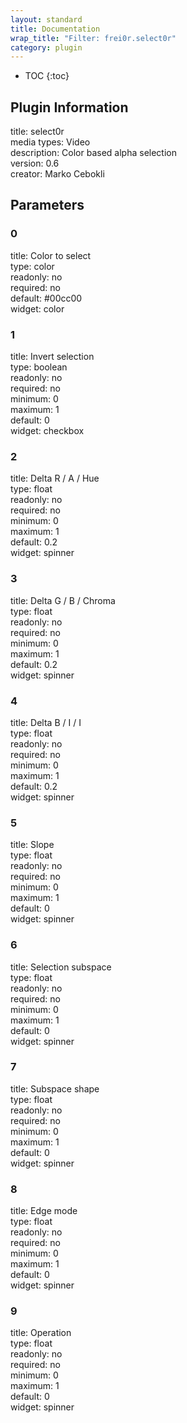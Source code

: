 ```yaml
---
layout: standard
title: Documentation
wrap_title: "Filter: frei0r.select0r"
category: plugin
---
```

* TOC
{:toc}

## Plugin Information

title: select0r  
media types:
Video  
description: Color based alpha selection  
version: 0.6  
creator: Marko Cebokli  

## Parameters

### 0

title: Color to select    
type: color  
readonly: no  
required: no  
default: #00cc00  
widget: color  

### 1

title: Invert selection    
type: boolean  
readonly: no  
required: no  
minimum: 0  
maximum: 1  
default: 0  
widget: checkbox  

### 2

title: Delta R / A / Hue    
type: float  
readonly: no  
required: no  
minimum: 0  
maximum: 1  
default: 0.2  
widget: spinner  

### 3

title: Delta G / B / Chroma    
type: float  
readonly: no  
required: no  
minimum: 0  
maximum: 1  
default: 0.2  
widget: spinner  

### 4

title: Delta B / I / I    
type: float  
readonly: no  
required: no  
minimum: 0  
maximum: 1  
default: 0.2  
widget: spinner  

### 5

title: Slope    
type: float  
readonly: no  
required: no  
minimum: 0  
maximum: 1  
default: 0  
widget: spinner  

### 6

title: Selection subspace    
type: float  
readonly: no  
required: no  
minimum: 0  
maximum: 1  
default: 0  
widget: spinner  

### 7

title: Subspace shape    
type: float  
readonly: no  
required: no  
minimum: 0  
maximum: 1  
default: 0  
widget: spinner  

### 8

title: Edge mode    
type: float  
readonly: no  
required: no  
minimum: 0  
maximum: 1  
default: 0  
widget: spinner  

### 9

title: Operation    
type: float  
readonly: no  
required: no  
minimum: 0  
maximum: 1  
default: 0  
widget: spinner  

